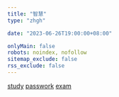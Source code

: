 ```yaml
---
title: "智慧"
type: "zhgh"

date: "2023-06-26T19:00:00+08:00"

onlyMain: false
robots: noindex, nofollow
sitemap_exclude: false
rss_exclude: false
---
```


<a href="/zh-cn/tools/zhgh/study/" target="_blank">study</a>
<a href="/zh-cn/tools/zhgh/passwork/" target="_blank">passwork</a>
<a href="/zh-cn/tools/zhgh/exam/" target="_blank">exam</a>
